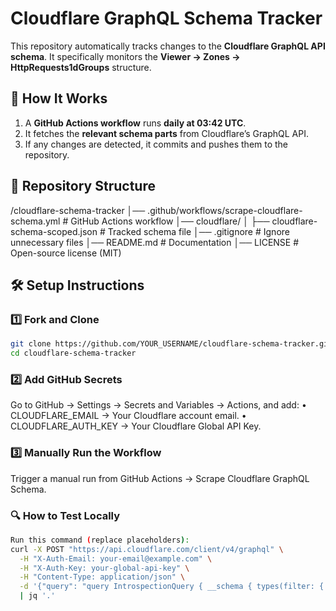 # Cloudflare GraphQL Schema Tracker

This repository automatically tracks changes to the **Cloudflare GraphQL API schema**. It specifically monitors the **Viewer → Zones → HttpRequests1dGroups** structure.

## 🚀 How It Works

1. A **GitHub Actions workflow** runs **daily at 03:42 UTC**.
2. It fetches the **relevant schema parts** from Cloudflare’s GraphQL API.
3. If any changes are detected, it commits and pushes them to the repository.

## 📂 Repository Structure

/cloudflare-schema-tracker
│── .github/workflows/scrape-cloudflare-schema.yml # GitHub Actions workflow
│── cloudflare/
│ ├── cloudflare-schema-scoped.json # Tracked schema file
│── .gitignore # Ignore unnecessary files
│── README.md # Documentation
│── LICENSE # Open-source license (MIT)

## 🛠️ Setup Instructions

### 1️⃣ Fork and Clone

```sh
git clone https://github.com/YOUR_USERNAME/cloudflare-schema-tracker.git
cd cloudflare-schema-tracker
```

### 2️⃣ Add GitHub Secrets

Go to GitHub → Settings → Secrets and Variables → Actions, and add:
• CLOUDFLARE_EMAIL → Your Cloudflare account email.
• CLOUDFLARE_AUTH_KEY → Your Cloudflare Global API Key.

### 3️⃣ Manually Run the Workflow

Trigger a manual run from GitHub Actions → Scrape Cloudflare GraphQL Schema.

### 🔍 How to Test Locally

```sh
Run this command (replace placeholders):
curl -X POST "https://api.cloudflare.com/client/v4/graphql" \
  -H "X-Auth-Email: your-email@example.com" \
  -H "X-Auth-Key: your-global-api-key" \
  -H "Content-Type: application/json" \
  -d '{"query": "query IntrospectionQuery { __schema { types(filter: { name_in: [\"Viewer\", \"Zone\", \"HttpRequests1dGroup\"] }) { name kind description fields { name type { name kind ofType { name kind } } } } } }"}' \
  | jq '.'
```
